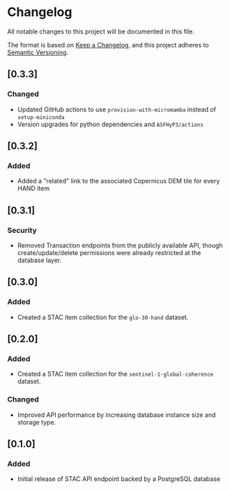 # Changelog
All notable changes to this project will be documented in this file.

The format is based on [Keep a Changelog](https://keepachangelog.com/en/1.0.0/),
and this project adheres to [Semantic Versioning](https://semver.org/spec/v2.0.0.html).

## [0.3.3]
### Changed
- Updated GitHub actions to use `provision-with-micromamba` instead of `setup-miniconda`
- Version upgrades for python dependencies and `ASFHyP3/actions`

## [0.3.2]
### Added
- Added a "related" link to the associated Copernicus DEM tile for every HAND item

## [0.3.1]
### Security
- Removed Transaction endpoints from the publicly available API, though create/update/delete permissions were already
  restricted at the database layer.

## [0.3.0]
### Added
- Created a STAC item collection for the `glo-30-hand` dataset.

## [0.2.0]
### Added
- Created a STAC item collection for the `sentinel-1-global-coherence` dataset.
### Changed
- Improved API performance by increasing database instance size and storage type.

## [0.1.0]
### Added
- Initial release of STAC API endpoint backed by a PostgreSQL database
